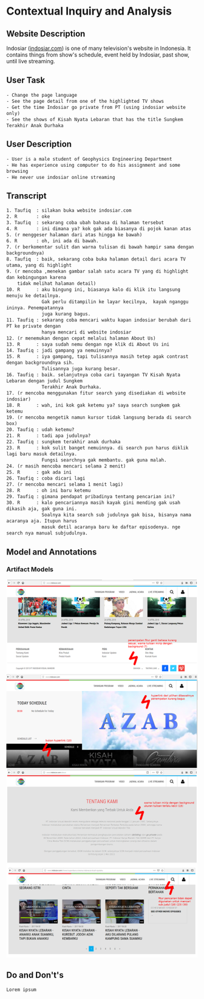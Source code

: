 # Contextual Inquiry and Analysis
## Website Description
Indosiar (<a href="indosiar.com">indosiar.com</a>) is one of many television's website in Indonesia. It contains things from show's schedule, event held by Indosiar, past show, until live streaming.
## User Task
```text
- Change the page language
- See the page detail from one of the highlighted TV shows
- Get the time Indosiar go private from PT (using indosiar website only)
- See the shows of Kisah Nyata Lebaran that has the title Sungkem Terakhir Anak Durhaka
```
## User Description
```text
- User is a male student of Geophysics Engineering Department
- He has experience using computer to do his assignment and some browsing
- He never use indosiar online streaming
```
## Transcript
```text
1. Taufiq  : silakan buka website indosiar.com
2. R       : oke
3. Taufiq  : sekarang coba ubah bahasa di halaman tersebut
4. R       : ini dimana ya? kok gak ada biasanya di pojok kanan atas
5. (r menggeser halaman dari atas hingga ke bawah)
6. R       : oh, ini ada di bawah.
7. (r berkomentar sulit dan warna tulisan di bawah hampir sama dengan backgroundnya)
8. Taufiq  : baik, sekarang coba buka halaman detail dari acara TV utama, yang di highlight
9. (r mencoba ,menekan gambar salah satu acara TV yang di highlight dan kebingungan karena
    tidak melihat halaman detail)
10. R      : aku bingung ini, biasanya kalo di klik itu langsung menuju ke detailnya.
             Gak perlu ditampilin ke layar kecilnya,  kayak nganggu ininya. Penempatannya
             juga kurang bagus.
11. Taufiq : sekarang coba mencari waktu kapan indosiar berubah dari PT ke private dengan
             hanya mencari di website indosiar
12. (r menemukan dengan cepat melalui halaman About Us)
13. R      : saya sudah nemu dengan nge klik di About Us ini
14. Taufiq : jadi gampang ya nemuinnya?
15. R      : iya gampang, tapi tulisannya masih tetep agak contrast dengan backgroundnya sih.
             Tulisannya juga kurang besar.
16. Taufiq : baik. selanjutnya coba cari tayangan TV Kisah Nyata Lebaran dengan judul Sungkem
             Terakhir Anak Durhaka.
17. (r mencoba menggunakan fitur search yang disediakan di website indosiar)
18. R      : wah, ini kok gak ketemu ya? saya search sungkem gak ketemu
19. (r mencoba mengetik namun kursor tidak langsung berada di search box)
20. Taufiq : udah ketemu?
21. R      : tadi apa judulnya?
22. Taufiq : sungkem terakhir anak durhaka
23. R      : kok sulit banget nemuinnya. di search pun harus diklik lagi baru masuk detailnya.
             Fungsi searchnya gak membantu. gak guna malah.
24. (r masih mencoba mencari selama 2 menit)
25. R      : gak ada ini
26. Taufiq : coba dicari lagi
27. (r mencoba mencari selama 1 menit lagi)
28. R      : oh ini baru ketemu
29. Taufiq : gimana pendapat pribadinya tentang pencarian ini?
30. R      : kalo pencariannya masih kayak gini mending gak usah dikasih aja, gak guna ini.
             Soalnya kita search sub judulnya gak bisa, bisanya nama acaranya aja. Itupun harus
             masuk detil acaranya baru ke daftar episodenya. nge search nya manual subjudulnya.
```
## Model and Annotations
### Artifact Models
![indosiar_2_art](/img/indosiar_2_art.png)
![indosiar_1_art](/img/indosiar_1_art.png)
![indosiar_3_art](/img/indosiar_3_art.png)
![indosiar_4_art](/img/indosiar_4_art.png)

## Do and Don't's
```text
Lorem ipsum
```
